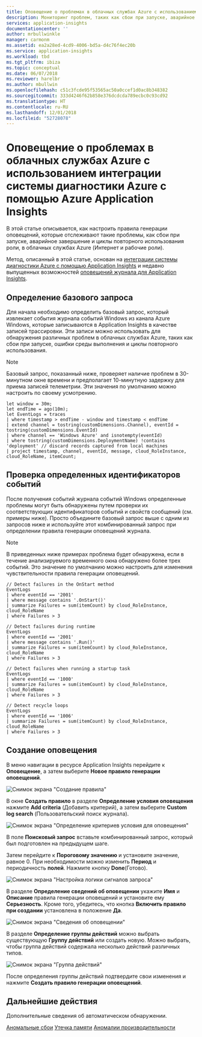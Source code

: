 ```yaml
---
title: Оповещение о проблемах в облачных службах Azure с использованием интеграции системы диагностики Azure с помощью Azure Application Insights | Документация Майкрософт
description: Мониторинг проблем, таких как сбои при запуске, аварийное завершение и циклы повторного использования роли, в облачных службах Azure с помощью Azure Application Insights
services: application-insights
documentationcenter: ''
author: mrbullwinkle
manager: carmonm
ms.assetid: ea2a28ed-4cd9-4006-bd5a-d4c76f4ec20b
ms.service: application-insights
ms.workload: tbd
ms.tgt_pltfrm: ibiza
ms.topic: conceptual
ms.date: 06/07/2018
ms.reviewer: harelbr
ms.author: mbullwin
ms.openlocfilehash: c51c3fcde95f53565ac50a0ccef1d0ac8b348382
ms.sourcegitcommit: 333d4246f62b858e376dcdcda789ecbc0c93cd92
ms.translationtype: HT
ms.contentlocale: ru-RU
ms.lasthandoff: 12/01/2018
ms.locfileid: "52728078"
---
```

# <a name="alert-on-issues-in-azure-cloud-services-using-the-azure-diagnostics-integration-with-azure-application-insights"></a>Оповещение о проблемах в облачных службах Azure с использованием интеграции системы диагностики Azure с помощью Azure Application Insights

В этой статье описывается, как настроить правила генерации оповещений, которые отслеживают такие проблемы, как сбои при запуске, аварийное завершение и циклы повторного использования роли, в облачных службах Azure (Интернет и рабочие роли).

Метод, описанный в этой статье, основан на [интеграции системы диагностики Azure с помощью Application Insights](https://azure.microsoft.com/blog/azure-diagnostics-integration-with-application-insights/) и недавно выпущенных возможностей [оповещений журнала для Application Insights](https://azure.microsoft.com/blog/log-alerts-for-application-insights-preview/).

## <a name="define-a-base-query"></a>Определение базового запроса

Для начала необходимо определить базовый запрос, который извлекает события журнала событий Windows из канала Azure Windows, которые записываются в Application Insights в качестве записей трассировки.
Эти записи можно использовать для обнаружения различных проблем в облачных службах Azure, таких как сбои при запуске, ошибки среды выполнения и циклы повторного использования.

> [!NOTE]
> Базовый запрос, показанный ниже, проверяет наличие проблем в 30-минутном окне времени и предполагает 10-минутную задержку для приема записей телеметрии. Эти значения по умолчанию можно настроить по своему усмотрению.

```
let window = 30m;
let endTime = ago(10m);
let EventLogs = traces
| where timestamp > endTime - window and timestamp < endTime
| extend channel = tostring(customDimensions.Channel), eventId = tostring(customDimensions.EventId)
| where channel == 'Windows Azure' and isnotempty(eventId)
| where tostring(customDimensions.DeploymentName) !contains 'deployment' // discard records captured from local machines
| project timestamp, channel, eventId, message, cloud_RoleInstance, cloud_RoleName, itemCount;
```

## <a name="check-for-specific-event-ids"></a>Проверка определенных идентификаторов событий

После получения событий журнала событий Windows определенные проблемы могут быть обнаружены путем проверки их соответствующих идентификаторов событий и свойств сообщений (см. примеры ниже).
Просто объедините базовый запрос выше с одним из запросов ниже и используйте этот комбинированный запрос при определении правила генерации оповещений журнала.

> [!NOTE]
> В приведенных ниже примерах проблема будет обнаружена, если в течение анализируемого временного окна обнаружено более трех событий. Это значение по умолчанию можно настроить для изменения чувствительности правила генерации оповещений.

```
// Detect failures in the OnStart method
EventLogs
| where eventId == '2001'
| where message contains '.OnStart()'
| summarize Failures = sum(itemCount) by cloud_RoleInstance, cloud_RoleName
| where Failures > 3
```

```
// Detect failures during runtime
EventLogs
| where eventId == '2001'
| where message contains '.Run()'
| summarize Failures = sum(itemCount) by cloud_RoleInstance, cloud_RoleName
| where Failures > 3
```

```
// Detect failures when running a startup task
EventLogs
| where eventId == '1000'
| summarize Failures = sum(itemCount) by cloud_RoleInstance, cloud_RoleName
| where Failures > 3
```

```
// Detect recycle loops
EventLogs
| where eventId == '1006'
| summarize Failures = sum(itemCount) by cloud_RoleInstance, cloud_RoleName
| where Failures > 3
```

## <a name="create-an-alert"></a>Создание оповещения

В меню навигации в ресурсе Application Insights перейдите к **Оповещение**, а затем выберите **Новое правило генерации оповещений**.

![Снимок экрана "Создание правила"](./media/app-insights-proactive-cloud-services/001.png)

В окне **Создать правило** в разделе **Определение условия оповещения** нажмите **Add criteria** (Добавить критерий), а затем выберите **Custom log search** (Пользовательский поиск журнала).

![Снимок экрана "Определение критериев условия для оповещения"](./media/app-insights-proactive-cloud-services/002.png)

В поле **Поисковый запрос** вставьте комбинированный запрос, который был подготовлен на предыдущем шаге.

Затем перейдите к **Пороговому значению** и установите значение, равное 0. При необходимости можно изменить **Период** и периодичность **полей**.
Нажмите кнопку **Done**(Готово).

![Снимок экрана "Настройка логики сигналов запроса"](./media/app-insights-proactive-cloud-services/003.png)

В разделе **Определение сведений об оповещении** укажите **Имя** и **Описание** правила генерации оповещений и установите ему **Серьезность**.
Кроме того, убедитесь, что кнопка **Включить правило при создании** установлена в положение **Да**.

![Снимок экрана "Сведения об оповещении"](./media/app-insights-proactive-cloud-services/004.png)

В разделе **Определение группы действий** можно выбрать существующую **Группу действий** или создать новую.
Можно выбрать, чтобы группа действий содержала несколько действий различных типов.

![Снимок экрана "Группа действий"](./media/app-insights-proactive-cloud-services/005.png)

После определения группы действий подтвердите свои изменения и нажмите **Создать правило генерации оповещений**.

## <a name="next-steps"></a>Дальнейшие действия

Дополнительные сведения об автоматическом обнаружении.

[Аномальные сбои](app-insights-proactive-failure-diagnostics.md)
[Утечка памяти](app-insights-proactive-potential-memory-leak.md)
[Аномалии производительности](app-insights-proactive-performance-diagnostics.md)

